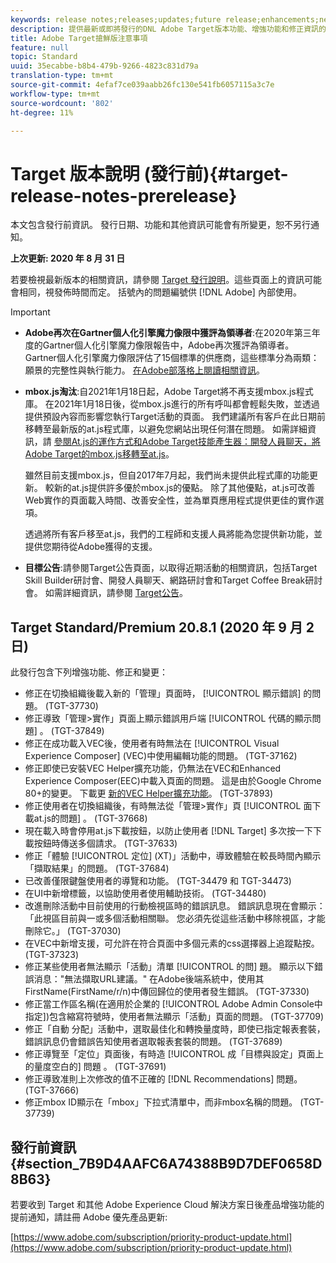 ```yaml
---
keywords: release notes;releases;updates;future release;enhancements;new features;fixes;updates
description: 提供最新或即將發行的DNL Adobe Target版本功能、增強功能和修正資訊的發行說明。
title: Adobe Target搶鮮版注意事項
feature: null
topic: Standard
uuid: 35ecabbe-b8b4-479b-9266-4823c831d79a
translation-type: tm+mt
source-git-commit: 4efaf7ce039aabb26fc130e541fb6057115a3c7e
workflow-type: tm+mt
source-wordcount: '802'
ht-degree: 11%

---
```



# Target 版本說明 (發行前){#target-release-notes-prerelease}

本文包含發行前資訊。 發行日期、功能和其他資訊可能會有所變更，恕不另行通知。

**上次更新: 2020 年 8 月 31 日**

若要檢視最新版本的相關資訊，請參閱 [Target 發行說明](release-notes.md)。這些頁面上的資訊可能會相同，視發佈時間而定。 括號內的問題編號供 [!DNL Adobe] 內部使用。

>[!IMPORTANT]
>
>* **Adobe再次在Gartner個人化引擎魔力像限中獲評為領導者**:在2020年第三年度的Gartner個人化引擎魔力像限報告中，Adobe再次獲評為領導者。 Gartner個人化引擎魔力像限評估了15個標準的供應商，這些標準分為兩類：願景的完整性與執行能力。 [在Adobe部落格上閱讀相關資訊](https://theblog.adobe.com/adobe-again-named-leader-in-gartner-magic-quadrant-for-personalization-engines/)。
   >
   >
* **mbox.js淘汰**:自2021年1月18日起，Adobe Target將不再支援mbox.js程式庫。 在2021年1月18日後，從mbox.js進行的所有呼叫都會輕鬆失敗，並透過提供預設內容而影響您執行Target活動的頁面。 我們建議所有客戶在此日期前移轉至最新版的at.js程式庫，以避免您網站出現任何潛在問題。 如需詳細資訊，請 [參閱At.js的運作方式](/help/c-implementing-target/c-implementing-target-for-client-side-web/c-how-atjs-works/how-atjs-works.md)[和Adobe Target技能產生器：開發人員聊天，將Adobe Target的mbox.js移轉至at.js](https://seminars.adobeconnect.com/ptdo6mfo6qn6/?proto=true)。
   >
   >   
   雖然目前支援mbox.js，但自2017年7月起，我們尚未提供此程式庫的功能更新。 較新的at.js提供許多優於mbox.js的優點。 除了其他優點，at.js可改善Web實作的頁面載入時間、改善安全性，並為單頁應用程式提供更佳的實作選項。
   >
   >   
   透過將所有客戶移至at.js，我們的工程師和支援人員將能為您提供新功能，並提供您期待從Adobe獲得的支援。
   >
   >
* **目標公告**:請參閱Target公告頁面，以取得近期活動的相關資訊，包括Target Skill Builder研討會、開發人員聊天、網路研討會和Target Coffee Break研討會。 如需詳細資訊，請參閱 [Target公告](/help/r-release-notes/target-announcements.md)。


## Target Standard/Premium 20.8.1 (2020 年 9 月 2 日)

此發行包含下列增強功能、修正和變更：

* 修正在切換組織後載入新的「管理」頁面時， [!UICONTROL 顯示錯誤] 的問題。 (TGT-37730)
* 修正導致「管理>實作」頁面上顯示錯誤用戶端 [!UICONTROL 代碼的顯示問題] 。 (TGT-37849)
* 修正在成功載入VEC後，使用者有時無法在 [!UICONTROL Visual Experience Composer] (VEC)中使用編輯功能的問題。 (TGT-37162)
* 修正即使已安裝VEC Helper擴充功能，仍無法在VEC和Enhanced Experience Composer(EEC)中載入頁面的問題。 這是由於Google Chrome 80+的變更。 下載更 [新的VEC Helper擴充功能](/help/c-experiences/c-visual-experience-composer/r-troubleshoot-composer/issues-related-to-the-visual-experience-composer-vec-and-enhanced-experience-composer-eec.md)。 (TGT-37893)
* 修正使用者在切換組織後，有時無法從「管理>實作」頁 [!UICONTROL 面下載at.js的問題] 。 (TGT-37668)
* 現在載入時會停用at.js下載按鈕，以防止使用者 [!DNL Target] 多次按一下下載按鈕時傳送多個請求。 (TGT-37633)
* 修正「體驗 [!UICONTROL 定位] (XT)」活動中，導致體驗在較長時間內顯示「擷取結果」的問題。 (TGT-37684)
* 已改善僅限鍵盤使用者的導覽和功能。 (TGT-34479 和 TGT-34473)
* 在UI中新增標籤，以協助使用者使用輔助技術。 (TGT-34480)
* 改進刪除活動中目前使用的行動檢視區時的錯誤訊息。 錯誤訊息現在會顯示：「此視區目前與一或多個活動相關聯。 您必須先從這些活動中移除視區，才能刪除它。」 (TGT-37030)
* 在VEC中新增支援，可允許在符合頁面中多個元素的css選擇器上追蹤點按。 (TGT-37323)
* 修正某些使用者無法顯示「活動」清單 [!UICONTROL 的問] 題。 顯示以下錯誤消息：&quot;無法擷取URL建議。&quot; 在Adobe後端系統中，使用其FirstName(FirstName/r/n)中傳回歸位的使用者發生錯誤。 (TGT-37330)
* 修正當工作區名稱(在適用於企業的 [!UICONTROL Adobe Admin Console中指定])包含縮寫符號時，使用者無法顯示「活動」頁面的問題。 (TGT-37709)
* 修正「自動  分配」活動中，選取最佳化和轉換量度時，即使已指定報表套裝，錯誤訊息仍會錯誤告知使用者選取報表套裝的問題。 (TGT-37689)
* 修正導覽至「定位」頁面後，有時造 [!UICONTROL 成「目標與設定」頁面上的量度空白的] 問題  。 (TGT-37691)
* 修正導致准則上次修改的值不正確的 [!DNL Recommendations] 問題。 (TGT-37666)
* 修正mbox ID顯示在「mbox」下拉式清單中，而非mbox名稱的問題。 (TGT-37739)

## 發行前資訊 {#section_7B9D4AAFC6A74388B9D7DEF0658D8B63}

若要收到 Target 和其他 Adobe Experience Cloud 解決方案日後產品增強功能的提前通知，請註冊 Adobe 優先產品更新:

[https://www.adobe.com/subscription/priority-product-update.html](https://www.adobe.com/subscription/priority-product-update.html)
